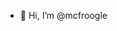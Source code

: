 - 👋 Hi, I’m @mcfroogle

<!---
mcfroogle/mcfroogle is a ✨ special ✨ repository because its `README.md` (this file) appears on your GitHub profile.
You can click the Preview link to take a look at your changes.
--->
